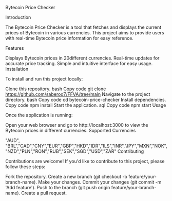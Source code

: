 Bytecoin Price Checker

Introduction

The Bytecoin Price Checker is a tool that fetches and displays the current prices of Bytecoin in various currencies. This project aims to provide users with real-time Bytecoin price information for easy reference.

Features

Displays Bytecoin prices in 20different currencies.
Real-time updates for accurate price tracking.
Simple and intuitive interface for easy usage.
Installation

To install and run this project locally:

Clone this repository.
bash
Copy code
git clone https://github.com/saberoo7/FFVA/tree/main
Navigate to the project directory.
bash
Copy code
cd bytecoin-price-checker
Install dependencies.
Copy code
npm install
Start the application.
sql
Copy code
npm start
Usage

Once the application is running:

Open your web browser and go to http://localhost:3000 to view the Bytecoin prices in different currencies.
Supported Currencies

"AUD", "BRL","CAD","CNY","EUR","GBP","HKD","IDR","ILS","INR","JPY","MXN","NOK","NZD","PLN","RON","RUB","SEK","SGD","USD","ZAR"
Contributing

Contributions are welcome! If you'd like to contribute to this project, please follow these steps:

Fork the repository.
Create a new branch (git checkout -b feature/your-branch-name).
Make your changes.
Commit your changes (git commit -m 'Add feature').
Push to the branch (git push origin feature/your-branch-name).
Create a pull request.
